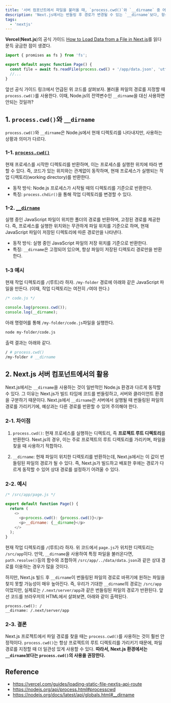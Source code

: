 ```yaml
---
title: '서버 컴포넌트에서 파일을 불러올 때, `process.cwd()`와 `__dirname` 중 어떤 것을 사용해야 할까?'
description: 'Next.js에서는 번들링 후 경로가 변경될 수 있는 `__dirname`보다, 항상 프로젝트 루트 디렉토리를 가리키는 `process.cwd()`를 사용하는 것이 파일 경로 관리에 더 안정적이다.'
tags:
  - 'nextjs'
---
```


**Vercel**(**Next.js**)의 공식 가이드 [How to Load Data from a File in Next.js](https://vercel.com/guides/loading-static-file-nextjs-api-route)를 읽다 문득 궁금한 점이 생겼다.

```javascript
import { promises as fs } from 'fs';

export default async function Page() {
  const file = await fs.readFile(process.cwd() + '/app/data.json', 'utf8');
  //...
}
```

앞선 공식 가이드 링크에서 언급된 위 코드를 살펴보자. 불러올 파일의 경로를 지정할 때 `process.cwd()`를 사용한다. 이때, Node.js의 전역변수인 `__dirname`을 대신 사용하면 안되는 것일까?

## 1. `process.cwd()`와 `__dirname`

`process.cwd()`와 `__dirname`은 Node.js에서 현재 디렉토리를 나타내지만, 사용하는 상황과 의미가 다르다.

### 1-1. [`process.cwd()`](https://nodejs.org/api/process.html#processcwd)

현재 프로세스를 시작한 디렉토리를 반환하며, 이는 프로세스를 실행한 위치에 따라 변할 수 있다. 즉, 코드가 있는 위치와는 관계없이 동작하며, 현재 프로세스가 실행되는 작업 디렉토리(working directory)를 반환한다.

- 동작 방식: Node.js 프로세스가 시작될 때의 디렉토리를 기준으로 반환한다.
- 특징: `process.chdir()`을 통해 작업 디렉토리를 변경할 수 있다.

### 1-2. [`__dirname`](https://nodejs.org/docs/latest/api/globals.html#__dirname)

실행 중인 JavaScript 파일이 위치한 폴더의 경로를 반환하며, 고정된 경로를 제공한다. 즉, 프로세스를 실행한 위치와는 무관하게 파일 위치를 기준으로 하며, 현재 JavaScript 파일이 저장된 디렉토리에 따른 경로만을 나타낸다.

- 동작 방식: 실행 중인 JavaScript 파일의 저장 위치를 기준으로 반환한다.
- 특징: `__dirname`은 고정되어 있으며, 항상 파일이 저장된 디렉토리 경로만을 반환한다.

### 1-3 예시

현재 작업 디렉토리를 `/`(루트)라 하자. `/my-folder` 경로에 아래와 같은 JavaScript 파일을 만든다. (이때, 작업 디렉토리는 여전히 `/`여야 한다.)

```javascript
/* code.js */

console.log(process.cwd());
console.log(__dirname);
```

아래 명령어를 통해 `/my-folder/code.js`파일을 실행한다.

```bash
node my-folder/code.js
```

출력 결과는 아래와 같다.

```bash
/ # process.cwd()
/my-folder # __dirname
```

## 2. **Next.js** 서버 컴포넌트에서의 활용

Next.js에서는 `__dirname`을 사용하는 것이 일반적인 Node.js 환경과 다르게 동작할 수 있다. 그 이유는 Next.js가 빌드 타임에 코드를 번들링하고, 서버와 클라이언트 환경을 구분하기 때문이다. Next.js에서 `__dirname`은 서버에서 실행될 때 번들링된 파일의 경로를 가리키기에, 예상과는 다른 경로를 반환할 수 있어 주의해야 한다.

### 2-1. 차이점

1. `process.cwd()`: 현재 프로세스를 실행하는 디렉토리, 즉 **프로젝트 루트 디렉토리**를 반환한다. Next.js의 경우, 이는 주로 프로젝트의 루트 디렉토리를 가리키며, 파일을 찾을 때 사용하기 적합하다.

1. `__dirname`: 현재 파일이 위치한 디렉토리를 반환하는데, Next.js에서는 이 값이 번들링된 파일의 경로가 될 수 있다. 즉, Next.js가 빌드하고 배포한 후에는 경로가 다르게 동작할 수 있어 상대 경로를 설정하기 어려울 수 있다.

### 2-2. 예시

```javascript
/* /src/app/page.js */

export default function Page() {
  return (
    <>
      <p>process.cwd(): {process.cwd()}</p>
      <p>__dirname: {__dirname}</p>
    </>
  );
}
```

현재 작업 디렉토리를 `/`(루트)라 하자. 위 코드에서 `page.js`가 위치한 디렉토리는 `/src/app`이다. 만약, `__dirname`을 사용하여 특정 파일을 불러온다면, `path.resolve()`등의 함수와 조합하여 `/src/app/../data/data.json`과 같은 상대 경로를 이용하는 경우가 많을 것이다.

하지만, Next.js 빌드 후 `__dirname`이 번들링된 파일의 경로로 바뀌기에 원하는 파일을 찾지 못할 가능성이 매우 높아진다. 즉, 우리가 기대한 `__dirname`의 경로는 `/src/app`이었지만, 실제로는 `/.next/server/app`과 같은 번들링된 파일의 경로가 반환된다. 앞선 코드를 브라우저의 HTML에서 살펴보면, 아래와 같이 출력된다.

```text
process.cwd(): /
__dirname: /.next/server/app
```

### 2-3. 결론

Next.js 프로젝트에서 파일 경로를 찾을 때는 `process.cwd()`를 사용하는 것이 훨씬 안정적이다. `process.cwd()`는 항상 프로젝트의 루트 디렉토리를 가리키기 때문에, 파일 경로를 지정할 때 더 일관성 있게 사용할 수 있다. **따라서, Next.js 환경에서는 `__dirname`보다는 `process.cwd()`의 사용을 권장한다.**

## Reference

- <https://vercel.com/guides/loading-static-file-nextjs-api-route>
- <https://nodejs.org/api/process.html#processcwd>
- <https://nodejs.org/docs/latest/api/globals.html#__dirname>
